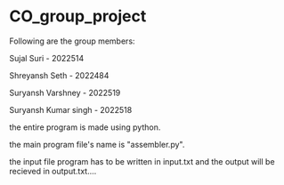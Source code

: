 # CO_group_project
Following are the group members:

Sujal Suri - 2022514

Shreyansh Seth - 2022484

Suryansh Varshney - 2022519

Suryansh Kumar singh - 2022518





the entire program is made using python.

the main program file's name is "assembler.py".

the input file program has to be written in input.txt and the output will be recieved in output.txt....
